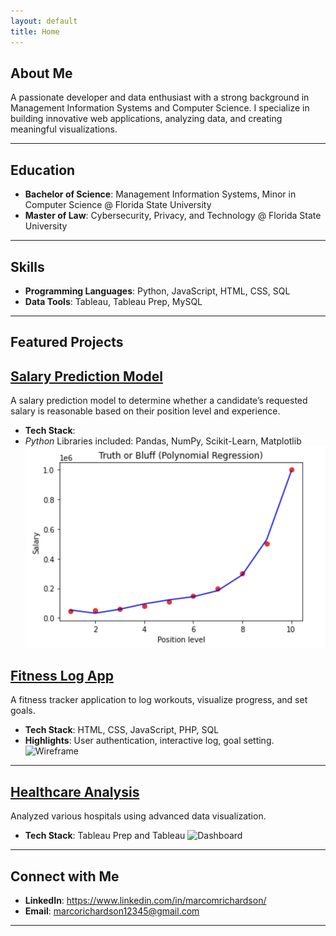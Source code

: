 ```yaml
---
layout: default
title: Home
---
```


## About Me
A passionate developer and data enthusiast with a strong background in Management Information Systems and Computer Science. I specialize in building innovative web applications, analyzing data, and creating meaningful visualizations.

---

## Education
- **Bachelor of Science**: Management Information Systems, Minor in Computer Science @ Florida State University
- **Master of Law**: Cybersecurity, Privacy, and Technology @ Florida State University

---

##  Skills
- **Programming Languages**: Python, JavaScript, HTML, CSS, SQL
- **Data Tools**: Tableau, Tableau Prep, MySQL
  
---

## Featured Projects

## [Salary Prediction Model](https://github.com/marcoxrich/SalaryPredictionModel)
A salary prediction model to determine whether a candidate’s requested salary is reasonable based on their position level and experience. 
- **Tech Stack**:
- *Python* Libraries included: Pandas, NumPy, Scikit-Learn, Matplotlib 
![Graph](/assets/PolyRegression.jpeg)

## [Fitness Log App](https://github.com/marcoxrich/FitnessApp)
A fitness tracker application to log workouts, visualize progress, and set goals.  
- **Tech Stack**: HTML, CSS, JavaScript, PHP, SQL
- **Highlights**: User authentication, interactive log, goal setting.
  ![Wireframe](/assets/Fitnessappwireframe.jpeg) 

---

## [Healthcare Analysis](https://github.com/marcoxrich/HealthcareAnalysis)
Analyzed various hospitals using advanced data visualization. 
- **Tech Stack**: Tableau Prep and Tableau
  ![Dashboard](/assets/HealthcareAnalysisDashboard.jpeg)
  
---


## Connect with Me
- **LinkedIn**: https://www.linkedin.com/in/marcomrichardson/
- **Email**: marcorichardson12345@gmail.com
  
---
